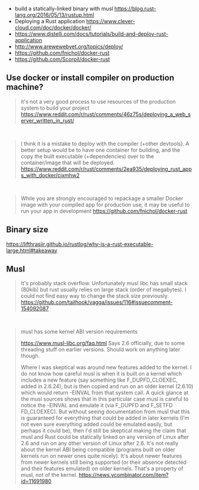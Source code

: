 - build a statically-linked binary with musl https://blog.rust-lang.org/2016/05/13/rustup.html
- Deploying a Rust application https://www.clever-cloud.com/doc/docker/docker/
- https://www.distelli.com/docs/tutorials/build-and-deploy-rust-application
- http://www.arewewebyet.org/topics/deploy/
- https://github.com/fnichol/docker-rust
- https://github.com/Scorpil/docker-rust

## Use docker or install compiler on production machine?

> it's not a very good process to use resources of the production system to build your project
> https://www.reddit.com/r/rust/comments/46z75s/deploying_a_web_server_written_in_rust/

<br>

> I think it is a mistake to deploy with the compiler (+other devtools). A better setup would be to have one container for building, and the copy the built executable (+dependencies) over to the container/image that will be deployed.
> https://www.reddit.com/r/rust/comments/2ea935/deploying_rust_apps_with_docker/cjxmhw2

<br>

> While you are strongly encouraged to repackage a smaller Docker image with your compiled app for production use, it may be useful to run your app in development
> https://github.com/fnichol/docker-rust

## Binary size

https://lifthrasiir.github.io/rustlog/why-is-a-rust-executable-large.html#takeaway

## Musl

> It's probably stack overflow. Unfortunately musl libc has small stack (80kib) but rust usually relies on large stack (order of megabytes). I could not find easy way to change the stack size previously.
> https://github.com/tailhook/vagga/issues/116#issuecomment-154092087

<br>

> musl has some kernel ABI version requirements
>
> https://www.musl-libc.org/faq.html Says 2.6 officially, due to some threading stuff on earlier versions. Should work on anything later though.
>
> Where I was skeptical was around new features added to the kernel. I do not know how careful musl is when it is built on a kernel which includes a new feature (say something like F_DUPFD_CLOEXEC, added in 2.6.24), but is then copied and run on an older kernel (2.6.10) which would return -EINVAL from that system call.
> A quick glance at the musl sources shows that in this particular case musl is careful to notice the -EINVAL and emulate it (via F_DUPFD and F_SETFD FD_CLOEXEC).
> But without seeing documentation from musl that this is guaranteed for everything that could be added in later kernels (I'm not even sure everything added could be emulated easily, but perhaps it could be), then I'd still be skeptical making the claim that musl and Rust could be statically linked on any version of Linux after 2.6 and run on any other version of Linux after 2.6.
> It's not really about the kernel ABI being compatible (programs built on older kernels run on newer ones quite nicely). It's about newer features from newer kernels still being supported (or their absence detected and their features emulated) on older kernels. That's a property of musl, not of the kernel.
> https://news.ycombinator.com/item?id=11691980
